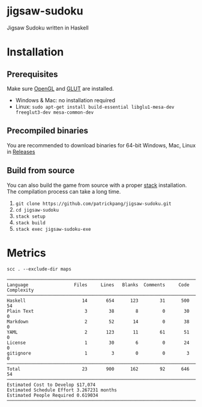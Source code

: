 # jigsaw-sudoku

Jigsaw Sudoku written in Haskell

# Installation

## Prerequisites

Make sure [OpenGL](https://www.opengl.org/) and [GLUT](http://freeglut.sourceforge.net/) are installed.

- Windows & Mac: no installation required
- Linux: `sudo apt-get install build-essential libglu1-mesa-dev freeglut3-dev mesa-common-dev`

## Precompiled binaries

You are recommended to download binaries for 64-bit Windows, Mac, Linux in [Releases](https://github.com/patrickpang/jigsaw-sudoku/releases)

## Build from source

You can also build the game from source with a proper [stack](https://docs.haskellstack.org/) installation. The compilation process can take a long time.

1. `git clone https://github.com/patrickpang/jigsaw-sudoku.git`
2. `cd jigsaw-sudoku`
3. `stack setup`
4. `stack build`
5. `stack exec jigsaw-sudoku-exe`

# Metrics

`scc . --exclude-dir maps`

```
───────────────────────────────────────────────────────────────────────────────
Language                 Files     Lines   Blanks  Comments     Code Complexity
───────────────────────────────────────────────────────────────────────────────
Haskell                     14       654      123        31      500         54
Plain Text                   3        38        8         0       30          0
Markdown                     2        52       14         0       38          0
YAML                         2       123       11        61       51          0
License                      1        30        6         0       24          0
gitignore                    1         3        0         0        3          0
───────────────────────────────────────────────────────────────────────────────
Total                       23       900      162        92      646         54
───────────────────────────────────────────────────────────────────────────────
Estimated Cost to Develop $17,074
Estimated Schedule Effort 3.267231 months
Estimated People Required 0.619034
───────────────────────────────────────────────────────────────────────────────
```

